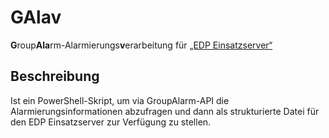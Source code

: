 # GAlav
**G**roup**Ala**rm-Alarmierungs**v**erarbeitung für [„EDP Einsatzserver“](https://eifert-systems.de/dokuwiki2023/doku.php?id=einsatzserver:index)

## Beschreibung
Ist ein PowerShell-Skript, um via GroupAlarm-API die Alarmierungsinformationen abzufragen und dann als strukturierte Datei für den EDP Einsatzserver zur Verfügung zu stellen.
